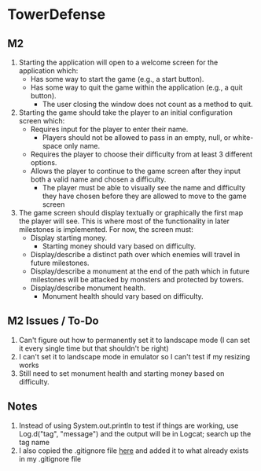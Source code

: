 # TowerDefense

## M2
1. Starting the application will open to a welcome screen for the application which:
    * Has some way to start the game (e.g., a start button).
    * Has some way to quit the game within the application (e.g., a quit button).
        * The user closing the window does not count as a method to quit.
2. Starting the game should take the player to an initial configuration screen which:
    * Requires input for the player to enter their name.
        * Players should not be allowed to pass in an empty, null, or white-space only name.
    * Requires the player to choose their difficulty from at least 3 different options.
    * Allows the player to continue to the game screen after they input both a valid name and chosen
    a difficulty.
        * The player must be able to visually see the name and difficulty they have chosen before
        they are allowed to move to the game screen
3. The game screen should display textually or graphically the first map the player will see. This
is where most of the functionality in later milestones is implemented. For now, the screen must:
    * Display starting money.
        * Starting money should vary based on difficulty.
    * Display/describe a distinct path over which enemies will travel in future milestones.
    * Display/describe a monument at the end of the path which in future milestones will be attacked
    by monsters and protected by towers.
    * Display/describe monument health.
        * Monument health should vary based on difficulty.

## M2 Issues / To-Do
1. Can't figure out how to permanently set it to landscape mode (I can set it every single time but that shouldn't be right)
2. I can't set it to landscape mode in emulator so I can't test if my resizing works
3. Still need to set monument health and starting money based on difficulty.

## Notes
1. Instead of using System.out.println to test if things are working, use Log.d("tag", "message")
and the output will be in Logcat; search up the tag name
2. I also copied the .gitignore file [here](https://github.gatech.edu/gtobdes/M1_Android/blob/master/.gitignore)
and added it to what already exists in my .gitignore file